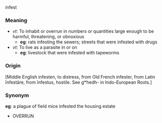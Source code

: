 infest
### Meaning
+ _vt_: To inhabit or overrun in numbers or quantities large enough to be harmful, threatening, or obnoxious
    + __eg__: rats infesting the sewers; streets that were infested with drugs
+ _vt_: To live as a parasite in or on
    + __eg__: livestock that were infested with tapeworms

### Origin

[Middle English infesten, to distress, from Old French infester, from Latin īnfestāre, from īnfestus, hostile. See gʷhedh- in Indo-European Roots.]

### Synonym

__eg__: a plague of field mice infested the housing estate

+ OVERRUN



